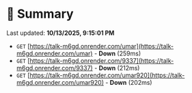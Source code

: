 # 📖 Summary
Last updated: **10/13/2025, 9:15:01 PM**

- `GET` [https://talk-m6gd.onrender.com/umar](https://talk-m6gd.onrender.com/umar) - **Down** (259ms)
- `GET` [https://talk-m6gd.onrender.com/9337](https://talk-m6gd.onrender.com/9337) - **Down** (212ms)
- `GET` [https://talk-m6gd.onrender.com/umar920](https://talk-m6gd.onrender.com/umar920) - **Down** (202ms)

